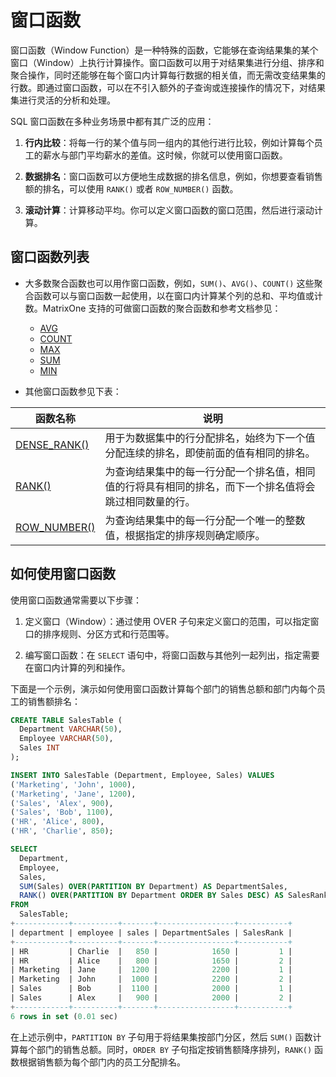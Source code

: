 # 窗口函数

窗口函数（Window Function）是一种特殊的函数，它能够在查询结果集的某个窗口（Window）上执行计算操作。窗口函数可以用于对结果集进行分组、排序和聚合操作，同时还能够在每个窗口内计算每行数据的相关值，而无需改变结果集的行数。即通过窗口函数，可以在不引入额外的子查询或连接操作的情况下，对结果集进行灵活的分析和处理。

SQL 窗口函数在多种业务场景中都有其广泛的应用：

1. **行内比较**：将每一行的某个值与同一组内的其他行进行比较，例如计算每个员工的薪水与部门平均薪水的差值。这时候，你就可以使用窗口函数。

2. **数据排名**：窗口函数可以方便地生成数据的排名信息，例如，你想要查看销售额的排名，可以使用 `RANK()` 或者 `ROW_NUMBER()` 函数。

3. **滚动计算**：计算移动平均。你可以定义窗口函数的窗口范围，然后进行滚动计算。

## 窗口函数列表

- 大多数聚合函数也可以用作窗口函数，例如，`SUM()`、`AVG()`、`COUNT()` 这些聚合函数可以与窗口函数一起使用，以在窗口内计算某个列的总和、平均值或计数。MatrixOne 支持的可做窗口函数的聚合函数和参考文档参见：

    * [AVG](../../Reference/Functions-and-Operators/Aggregate-Functions/avg.md)
    * [COUNT](../../Reference/Functions-and-Operators/Aggregate-Functions/count.md)
    * [MAX](../../Reference/Functions-and-Operators/Aggregate-Functions/max.md)
    * [SUM](../../Reference/Functions-and-Operators/Aggregate-Functions/sum.md)
    * [MIN](../../Reference/Functions-and-Operators/Aggregate-Functions/min.md)

- 其他窗口函数参见下表：

|函数名称 | 说明|
|---|---|
|[DENSE_RANK()](../../Reference/Functions-and-Operators/Window-Functions/dense_rank.md)|用于为数据集中的行分配排名，始终为下一个值分配连续的排名，即使前面的值有相同的排名。|
|[RANK()](../../Reference/Functions-and-Operators/Window-Functions/rank.md)|为查询结果集中的每一行分配一个排名值，相同值的行将具有相同的排名，而下一个排名值将会跳过相同数量的行。|
|[ROW_NUMBER()](../../Reference/Functions-and-Operators/Window-Functions/row_number.md)|为查询结果集中的每一行分配一个唯一的整数值，根据指定的排序规则确定顺序。|

## 如何使用窗口函数

使用窗口函数通常需要以下步骤：

1. 定义窗口（Window）：通过使用 OVER 子句来定义窗口的范围，可以指定窗口的排序规则、分区方式和行范围等。

2. 编写窗口函数：在 `SELECT` 语句中，将窗口函数与其他列一起列出，指定需要在窗口内计算的列和操作。

下面是一个示例，演示如何使用窗口函数计算每个部门的销售总额和部门内每个员工的销售额排名：

```sql
CREATE TABLE SalesTable (
  Department VARCHAR(50),
  Employee VARCHAR(50),
  Sales INT
);

INSERT INTO SalesTable (Department, Employee, Sales) VALUES
('Marketing', 'John', 1000),
('Marketing', 'Jane', 1200),
('Sales', 'Alex', 900),
('Sales', 'Bob', 1100),
('HR', 'Alice', 800),
('HR', 'Charlie', 850);

SELECT
  Department,
  Employee,
  Sales,
  SUM(Sales) OVER(PARTITION BY Department) AS DepartmentSales,
  RANK() OVER(PARTITION BY Department ORDER BY Sales DESC) AS SalesRank
FROM
  SalesTable;
+------------+----------+-------+-----------------+-----------+
| department | employee | sales | DepartmentSales | SalesRank |
+------------+----------+-------+-----------------+-----------+
| HR         | Charlie  |   850 |            1650 |         1 |
| HR         | Alice    |   800 |            1650 |         2 |
| Marketing  | Jane     |  1200 |            2200 |         1 |
| Marketing  | John     |  1000 |            2200 |         2 |
| Sales      | Bob      |  1100 |            2000 |         1 |
| Sales      | Alex     |   900 |            2000 |         2 |
+------------+----------+-------+-----------------+-----------+
6 rows in set (0.01 sec)
```

在上述示例中，`PARTITION BY` 子句用于将结果集按部门分区，然后 `SUM()` 函数计算每个部门的销售总额。同时，`ORDER BY` 子句指定按销售额降序排列，`RANK()` 函数根据销售额为每个部门内的员工分配排名。
